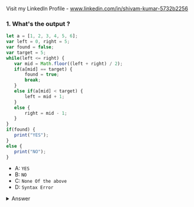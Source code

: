 <!-- In this file ihv'e given some of the best avanced JS questions with their solutions and their description -->

Visit my LinkedIn Profile - www.linkedin.com/in/shivam-kumar-5732b2256


### 1. What's the output ? 
```javascript
let a = [1, 2, 3, 4, 5, 6];
var left = 0, right = 5;
var found = false;
var target = 5;
while(left <= right) {
   var mid = Math.floor((left + right) / 2);
   if(a[mid] == target) {
       found = true;
       break;
   }
   else if(a[mid] < target) {
       left = mid + 1;
   }
   else {
       right = mid - 1;
   }
}
if(found) {
   print("YES");
}
else {
   print("NO");
}
```

- A: `YES`
- B: `NO`
- C: `None Of the above`
- D: `Syntax Error`

<details><summary><a>Answer<a></summary>
<p>

#### Answer: A

The above code performs binary search to search for the target element of 5 in the given array. If it is found, it prints YES else NO.
<p>

### 2. What's the output ? 
```javascript
let s = "00000001111111";
let l = 0, r = s.length - 1, ans = -1;
while(l <= r) {
   var mid = Math.floor((l + r) / 2);
   if(s[mid] == '1') {
       ans = mid;
       r = mid - 1;
   }
   else {
       l = mid + 1;
   }
}
print(ans);
```
- A: `8`
- B: `7`
- C: `0`
- D: `1`

<details><summary><b>Answer<b></summary>
<p>

#### Answer: B

This code snippet shows one of the many applications of the binary search algorithm in Javascript. Here, we are binary searching for the index of the first occurrence of the character ‘1’ in the given string. When we get the character ‘1’ at the mid index, we store it as the answer and move to the left half which will have the first index of ‘1’ if it occurs. Else we move to the right half. So, the answer will be 7 (0-based indexing). 
